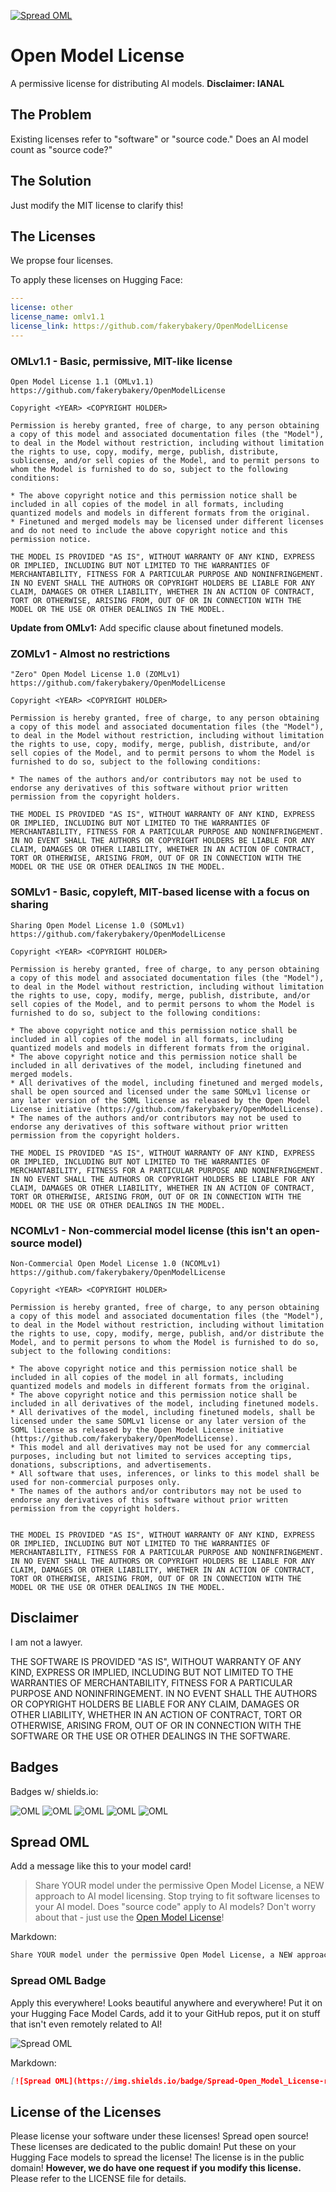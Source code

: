 [![Spread OML](https://img.shields.io/badge/Spread-Open_Model_License-red)](https://github.com/fakerybakery/OpenModelLicense)

# Open Model License

A permissive license for distributing AI models. **Disclaimer: IANAL**

## The Problem

Existing licenses refer to "software" or "source code." Does an AI model count as "source code?"

## The Solution

Just modify the MIT license to clarify this!

## The Licenses

We propse four licenses.

To apply these licenses on Hugging Face:

```yaml
---
license: other
license_name: omlv1.1
license_link: https://github.com/fakerybakery/OpenModelLicense
---
```

### OMLv1.1 - Basic, permissive, MIT-like license

```
Open Model License 1.1 (OMLv1.1)
https://github.com/fakerybakery/OpenModelLicense

Copyright <YEAR> <COPYRIGHT HOLDER>

Permission is hereby granted, free of charge, to any person obtaining a copy of this model and associated documentation files (the "Model"), to deal in the Model without restriction, including without limitation the rights to use, copy, modify, merge, publish, distribute, sublicense, and/or sell copies of the Model, and to permit persons to whom the Model is furnished to do so, subject to the following conditions:

* The above copyright notice and this permission notice shall be included in all copies of the model in all formats, including quantized models and models in different formats from the original.
* Finetuned and merged models may be licensed under different licenses and do not need to include the above copyright notice and this permission notice.

THE MODEL IS PROVIDED "AS IS", WITHOUT WARRANTY OF ANY KIND, EXPRESS OR IMPLIED, INCLUDING BUT NOT LIMITED TO THE WARRANTIES OF MERCHANTABILITY, FITNESS FOR A PARTICULAR PURPOSE AND NONINFRINGEMENT. IN NO EVENT SHALL THE AUTHORS OR COPYRIGHT HOLDERS BE LIABLE FOR ANY CLAIM, DAMAGES OR OTHER LIABILITY, WHETHER IN AN ACTION OF CONTRACT, TORT OR OTHERWISE, ARISING FROM, OUT OF OR IN CONNECTION WITH THE MODEL OR THE USE OR OTHER DEALINGS IN THE MODEL.
```

**Update from OMLv1:** Add specific clause about finetuned models.

### ZOMLv1 - Almost no restrictions

```
"Zero" Open Model License 1.0 (ZOMLv1)
https://github.com/fakerybakery/OpenModelLicense

Copyright <YEAR> <COPYRIGHT HOLDER>

Permission is hereby granted, free of charge, to any person obtaining a copy of this model and associated documentation files (the "Model"), to deal in the Model without restriction, including without limitation the rights to use, copy, modify, merge, publish, distribute, and/or sell copies of the Model, and to permit persons to whom the Model is furnished to do so, subject to the following conditions:

* The names of the authors and/or contributors may not be used to endorse any derivatives of this software without prior written permission from the copyright holders.

THE MODEL IS PROVIDED "AS IS", WITHOUT WARRANTY OF ANY KIND, EXPRESS OR IMPLIED, INCLUDING BUT NOT LIMITED TO THE WARRANTIES OF MERCHANTABILITY, FITNESS FOR A PARTICULAR PURPOSE AND NONINFRINGEMENT. IN NO EVENT SHALL THE AUTHORS OR COPYRIGHT HOLDERS BE LIABLE FOR ANY CLAIM, DAMAGES OR OTHER LIABILITY, WHETHER IN AN ACTION OF CONTRACT, TORT OR OTHERWISE, ARISING FROM, OUT OF OR IN CONNECTION WITH THE MODEL OR THE USE OR OTHER DEALINGS IN THE MODEL.
```

### SOMLv1 - Basic, copyleft, MIT-based license with a focus on sharing

```
Sharing Open Model License 1.0 (SOMLv1)
https://github.com/fakerybakery/OpenModelLicense

Copyright <YEAR> <COPYRIGHT HOLDER>

Permission is hereby granted, free of charge, to any person obtaining a copy of this model and associated documentation files (the "Model"), to deal in the Model without restriction, including without limitation the rights to use, copy, modify, merge, publish, distribute, and/or sell copies of the Model, and to permit persons to whom the Model is furnished to do so, subject to the following conditions:

* The above copyright notice and this permission notice shall be included in all copies of the model in all formats, including quantized models and models in different formats from the original.
* The above copyright notice and this permission notice shall be included in all derivatives of the model, including finetuned and merged models.
* All derivatives of the model, including finetuned and merged models, shall be open sourced and licensed under the same SOMLv1 license or any later version of the SOML license as released by the Open Model License initiative (https://github.com/fakerybakery/OpenModelLicense).
* The names of the authors and/or contributors may not be used to endorse any derivatives of this software without prior written permission from the copyright holders.

THE MODEL IS PROVIDED "AS IS", WITHOUT WARRANTY OF ANY KIND, EXPRESS OR IMPLIED, INCLUDING BUT NOT LIMITED TO THE WARRANTIES OF MERCHANTABILITY, FITNESS FOR A PARTICULAR PURPOSE AND NONINFRINGEMENT. IN NO EVENT SHALL THE AUTHORS OR COPYRIGHT HOLDERS BE LIABLE FOR ANY CLAIM, DAMAGES OR OTHER LIABILITY, WHETHER IN AN ACTION OF CONTRACT, TORT OR OTHERWISE, ARISING FROM, OUT OF OR IN CONNECTION WITH THE MODEL OR THE USE OR OTHER DEALINGS IN THE MODEL.
```

### NCOMLv1 - Non-commercial model license (this isn't an open-source model)

```
Non-Commercial Open Model License 1.0 (NCOMLv1)
https://github.com/fakerybakery/OpenModelLicense

Copyright <YEAR> <COPYRIGHT HOLDER>

Permission is hereby granted, free of charge, to any person obtaining a copy of this model and associated documentation files (the "Model"), to deal in the Model without restriction, including without limitation the rights to use, copy, modify, merge, publish, and/or distribute the Model, and to permit persons to whom the Model is furnished to do so, subject to the following conditions:

* The above copyright notice and this permission notice shall be included in all copies of the model in all formats, including quantized models and models in different formats from the original.
* The above copyright notice and this permission notice shall be included in all derivatives of the model, including finetuned models.
* All derivatives of the model, including finetuned models, shall be licensed under the same SOMLv1 license or any later version of the SOML license as released by the Open Model License initiative (https://github.com/fakerybakery/OpenModelLicense).
* This model and all derivatives may not be used for any commercial purposes, including but not limited to services accepting tips, donations, subscriptions, and advertisements.
* All software that uses, inferences, or links to this model shall be used for non-commercial purposes only.
* The names of the authors and/or contributors may not be used to endorse any derivatives of this software without prior written permission from the copyright holders.


THE MODEL IS PROVIDED "AS IS", WITHOUT WARRANTY OF ANY KIND, EXPRESS OR IMPLIED, INCLUDING BUT NOT LIMITED TO THE WARRANTIES OF MERCHANTABILITY, FITNESS FOR A PARTICULAR PURPOSE AND NONINFRINGEMENT. IN NO EVENT SHALL THE AUTHORS OR COPYRIGHT HOLDERS BE LIABLE FOR ANY CLAIM, DAMAGES OR OTHER LIABILITY, WHETHER IN AN ACTION OF CONTRACT, TORT OR OTHERWISE, ARISING FROM, OUT OF OR IN CONNECTION WITH THE MODEL OR THE USE OR OTHER DEALINGS IN THE MODEL.
```
## Disclaimer

I am not a lawyer.

THE SOFTWARE IS PROVIDED "AS IS", WITHOUT WARRANTY OF ANY KIND, EXPRESS OR IMPLIED, INCLUDING BUT NOT LIMITED TO THE WARRANTIES OF MERCHANTABILITY, FITNESS FOR A PARTICULAR PURPOSE AND NONINFRINGEMENT. IN NO EVENT SHALL THE AUTHORS OR COPYRIGHT HOLDERS BE LIABLE FOR ANY CLAIM, DAMAGES OR OTHER LIABILITY, WHETHER IN AN ACTION OF CONTRACT, TORT OR OTHERWISE, ARISING FROM, OUT OF OR IN CONNECTION WITH THE SOFTWARE OR THE USE OR OTHER DEALINGS IN THE SOFTWARE.

## Badges

Badges w/ shields.io:

![OML](https://img.shields.io/badge/license-OMLv1-blue)
![OML](https://img.shields.io/badge/license-OMLv1.1-blue)
![OML](https://img.shields.io/badge/license-ZOMLv1-blue)
![OML](https://img.shields.io/badge/license-SOMLv1-blue)
![OML](https://img.shields.io/badge/license-NCOMLv1-blue)

## Spread OML

Add a message like this to your model card!

> Share YOUR model under the permissive Open Model License, a NEW approach to AI model licensing. Stop trying to fit software licenses to your AI model. Does "source code" apply to AI models? Don't worry about that - just use the [Open Model License](https://github.com/fakerybakery/OpenModelLicense)!

Markdown:

```markdown
Share YOUR model under the permissive Open Model License, a NEW approach to AI model licensing. Stop trying to fit software licenses to your AI model. Does "source code" apply to AI models? Don't worry about that - just use the [Open Model License](https://github.com/fakerybakery/OpenModelLicense)!
```

### Spread OML Badge

Apply this everywhere! Looks beautiful anywhere and everywhere! Put it on your Hugging Face Model Cards, add it to your GitHub repos, put it on stuff that isn't even remotely related to AI!

![Spread OML](https://img.shields.io/badge/Spread-Open_Model_License-red)

Markdown:

```markdown
[![Spread OML](https://img.shields.io/badge/Spread-Open_Model_License-red)](https://github.com/fakerybakery/OpenModelLicense)
```

## License of the Licenses

Please license your software under these licenses! Spread open source! These licenses are dedicated to the public domain! Put these on your Hugging Face models to spread the license! The license is in the public domain! **However, we do have one request if you modify this license.** Please refer to the LICENSE file for details.
